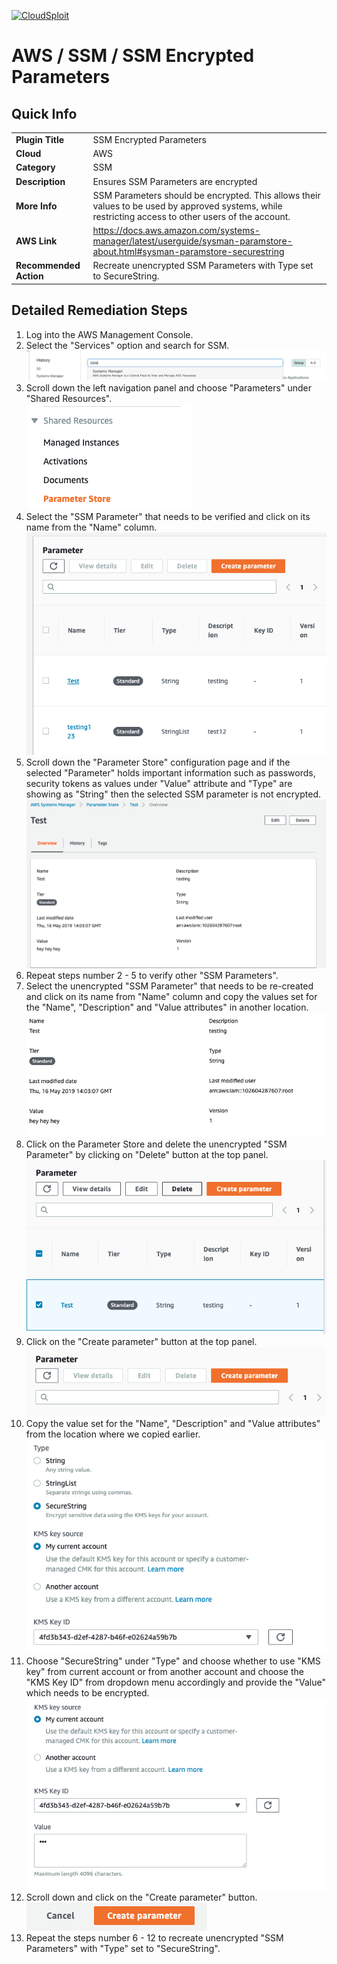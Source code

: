 [![CloudSploit](https://cloudsploit.com/img/logo-new-big-text-100.png "CloudSploit")](https://cloudsploit.com)

# AWS / SSM / SSM Encrypted Parameters

## Quick Info

| | |
|-|-|
| **Plugin Title** | SSM Encrypted Parameters |
| **Cloud** | AWS |
| **Category** | SSM |
| **Description** | Ensures SSM Parameters are encrypted |
| **More Info** | SSM Parameters should be encrypted. This allows their values to be used by approved systems, while restricting access to other users of the account. |
| **AWS Link** | https://docs.aws.amazon.com/systems-manager/latest/userguide/sysman-paramstore-about.html#sysman-paramstore-securestring |
| **Recommended Action** | Recreate unencrypted SSM Parameters with Type set to SecureString. |

## Detailed Remediation Steps
1. Log into the AWS Management Console.
2. Select the "Services" option and search for SSM. </br> <img src="/resources/aws/ssm/ssm-encrypted-parameters/step2.png"/>
3. Scroll down the left navigation panel and choose "Parameters" under "Shared Resources". </br> <img src="/resources/aws/ssm/ssm-encrypted-parameters/step3.png"/>
4. Select the "SSM Parameter" that needs to be verified and click on its name from the "Name" column.</br><img src="/resources/aws/ssm/ssm-encrypted-parameters/step4.png"/>
5. Scroll down the "Parameter Store" configuration page and if the selected "Parameter" holds important information such as passwords, security tokens as values under "Value" attribute and "Type" are showing as "String" then the selected SSM parameter is not encrypted. </br><img src="/resources/aws/ssm/ssm-encrypted-parameters/step5.png"/>
6. Repeat steps number 2 - 5 to verify other "SSM Parameters". </br>
7. Select the unencrypted "SSM Parameter" that needs to be re-created and click on its name from "Name" column and copy the values set for the "Name", "Description" and "Value attributes" in another location.</br><img src="/resources/aws/ssm/ssm-encrypted-parameters/step7.png"/>
8. Click on the Parameter Store and delete the unencrypted "SSM Parameter" by clicking on "Delete" button at the top panel. </br><img src="/resources/aws/ssm/ssm-encrypted-parameters/step8.png"/>
9. Click on the "Create parameter" button at the top panel. </br> <img src="/resources/aws/ssm/ssm-encrypted-parameters/step9.png"/>
10. Copy the value set for the "Name", "Description" and "Value attributes" from the location where we copied earlier.</br><img src="/resources/aws/ssm/ssm-encrypted-parameters/step10.png"/>
11. Choose "SecureString" under "Type" and choose whether to use "KMS key" from current account or from another account and choose the "KMS Key ID" from dropdown menu accordingly and provide the "Value" which needs to be encrypted.</br><img src="/resources/aws/ssm/ssm-encrypted-parameters/step11.png"/>
12. Scroll down and click on the "Create parameter" button. </br><img src="/resources/aws/ssm/ssm-encrypted-parameters/step12.png"/>
13. Repeat the steps number 6 - 12 to recreate unencrypted "SSM Parameters" with "Type" set to "SecureString".</br>
